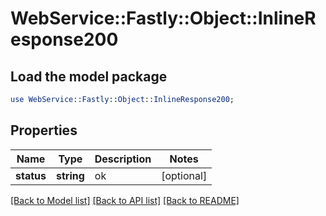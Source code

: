 # WebService::Fastly::Object::InlineResponse200

## Load the model package
```perl
use WebService::Fastly::Object::InlineResponse200;
```

## Properties
Name | Type | Description | Notes
------------ | ------------- | ------------- | -------------
**status** | **string** | ok | [optional] 

[[Back to Model list]](../README.md#documentation-for-models) [[Back to API list]](../README.md#documentation-for-api-endpoints) [[Back to README]](../README.md)


